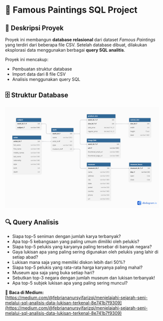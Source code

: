# 🎨 Famous Paintings SQL Project

## 📌 Deskripsi Proyek  
Proyek ini membangun **database relasional** dari dataset *Famous Paintings* yang terdiri dari beberapa file CSV. Setelah database dibuat, dilakukan eksplorasi data menggunakan berbagai **query SQL analitis**.

Proyek ini mencakup:
- Pembuatan struktur database
- Import data dari 8 file CSV
- Analisis menggunakan query SQL

## 🗄️ Struktur Database
![SQL-Analysis-Famous-Paintings](./database_schema.png) 

## 🔍 Query Analisis
- Siapa top-5 seniman dengan jumlah karya terbanyak?
- Apa top-5 kebangsaan yang paling umum dimiliki oleh pelukis?
- Siapa top-5 pelukis yang karyanya paling tersebar di banyak negara?
- Gaya lukisan apa yang paling sering digunakan oleh pelukis yang lahir di setiap abad?
- Lukisan mana saja yang memiliki diskon lebih dari 50%?
- Siapa top-5 pelukis yang rata-rata harga karyanya paling mahal?
- Museum apa saja yang buka setiap hari?
- Sebutkan top-3 negara dengan jumlah museum dan lukisan terbanyak!
- Apa top-5 subjek lukisan apa yang paling sering muncul?

🔗 **Baca di Medium:**  
[https://medium.com/@febriananursyifarizqi/menjelajahi-sejarah-seni-melalui-sql-analisis-data-lukisan-terkenal-8e741b7f9309](https://medium.com/@febriananursyifarizqi/menjelajahi-sejarah-seni-melalui-sql-analisis-data-lukisan-terkenal-8e741b7f9309)
